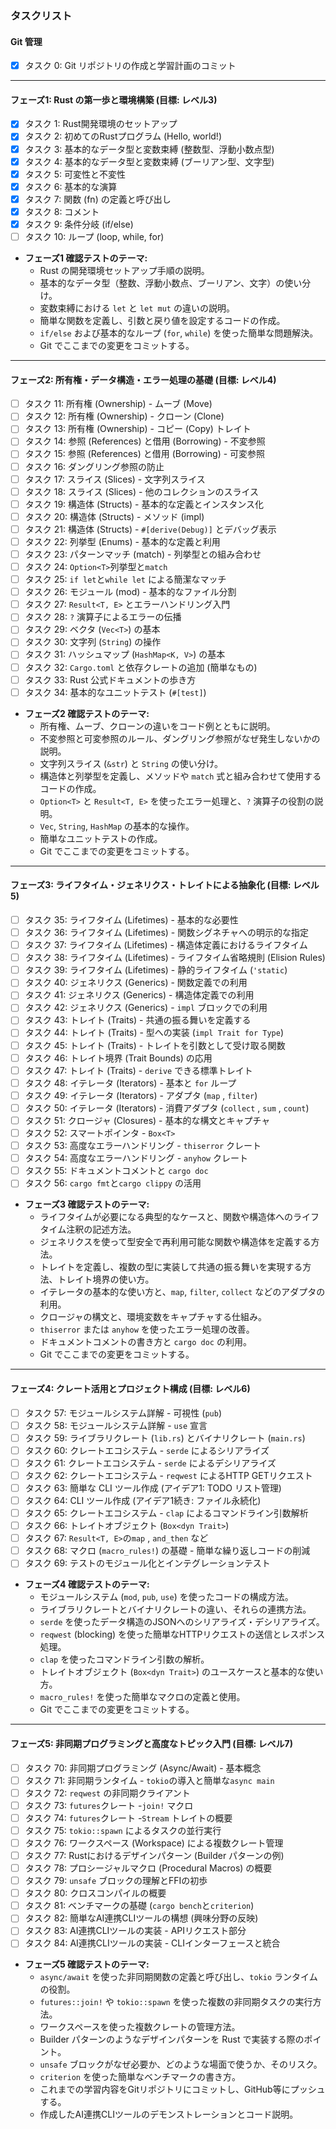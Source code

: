 ### タスクリスト

#### Git 管理

  * [x] タスク 0: Git リポジトリの作成と学習計画のコミット

-----

#### フェーズ1: Rust の第一歩と環境構築 (目標: レベル3)

  * [x] タスク 1: Rust開発環境のセットアップ
  * [x] タスク 2: 初めてのRustプログラム (Hello, world!)
  * [x] タスク 3: 基本的なデータ型と変数束縛 (整数型、浮動小数点型)
  * [x] タスク 4: 基本的なデータ型と変数束縛 (ブーリアン型、文字型)
  * [x] タスク 5: 可変性と不変性
  * [x] タスク 6: 基本的な演算
  * [x] タスク 7: 関数 (fn) の定義と呼び出し
  * [x] タスク 8: コメント
  * [x] タスク 9: 条件分岐 (if/else)
  * [ ] タスク 10: ループ (loop, while, for)
  * **フェーズ1 確認テストのテーマ:**
      * Rust の開発環境セットアップ手順の説明。
      * 基本的なデータ型（整数、浮動小数点、ブーリアン、文字）の使い分け。
      * 変数束縛における `let` と `let mut` の違いの説明。
      * 簡単な関数を定義し、引数と戻り値を設定するコードの作成。
      * `if/else` および基本的なループ (`for`, `while`) を使った簡単な問題解決。
      * Git でここまでの変更をコミットする。

-----

#### フェーズ2: 所有権・データ構造・エラー処理の基礎 (目標: レベル4)

  * [ ] タスク 11: 所有権 (Ownership) - ムーブ (Move)
  * [ ] タスク 12: 所有権 (Ownership) - クローン (Clone)
  * [ ] タスク 13: 所有権 (Ownership) - コピー (Copy) トレイト
  * [ ] タスク 14: 参照 (References) と借用 (Borrowing) - 不変参照
  * [ ] タスク 15: 参照 (References) と借用 (Borrowing) - 可変参照
  * [ ] タスク 16: ダングリング参照の防止
  * [ ] タスク 17: スライス (Slices) - 文字列スライス
  * [ ] タスク 18: スライス (Slices) - 他のコレクションのスライス
  * [ ] タスク 19: 構造体 (Structs) - 基本的な定義とインスタンス化
  * [ ] タスク 20: 構造体 (Structs) - メソッド (impl)
  * [ ] タスク 21: 構造体 (Structs) -  `#[derive(Debug)]`  とデバッグ表示
  * [ ] タスク 22: 列挙型 (Enums) - 基本的な定義と利用
  * [ ] タスク 23: パターンマッチ (match) - 列挙型との組み合わせ
  * [ ] タスク 24:  `Option<T>`列挙型と`match`
  * [ ] タスク 25:  `if let`と`while let`  による簡潔なマッチ
  * [ ] タスク 26: モジュール (mod) - 基本的なファイル分割
  * [ ] タスク 27:  `Result<T, E>`  とエラーハンドリング入門
  * [ ] タスク 28:  `?`  演算子によるエラーの伝播
  * [ ] タスク 29: ベクタ (`Vec<T>`) の基本
  * [ ] タスク 30: 文字列 (`String`) の操作
  * [ ] タスク 31: ハッシュマップ (`HashMap<K, V>`) の基本
  * [ ] タスク 32:  `Cargo.toml`  と依存クレートの追加 (簡単なもの)
  * [ ] タスク 33: Rust 公式ドキュメントの歩き方
  * [ ] タスク 34: 基本的なユニットテスト (`#[test]`)
  * **フェーズ2 確認テストのテーマ:**
      * 所有権、ムーブ、クローンの違いをコード例とともに説明。
      * 不変参照と可変参照のルール、ダングリング参照がなぜ発生しないかの説明。
      * 文字列スライス (`&str`) と `String` の使い分け。
      * 構造体と列挙型を定義し、メソッドや `match` 式と組み合わせて使用するコードの作成。
      * `Option<T>` と `Result<T, E>` を使ったエラー処理と、`?` 演算子の役割の説明。
      * `Vec`, `String`, `HashMap` の基本的な操作。
      * 簡単なユニットテストの作成。
      * Git でここまでの変更をコミットする。

-----

#### フェーズ3: ライフタイム・ジェネリクス・トレイトによる抽象化 (目標: レベル5)

  * [ ] タスク 35: ライフタイム (Lifetimes) - 基本的な必要性
  * [ ] タスク 36: ライフタイム (Lifetimes) - 関数シグネチャへの明示的な指定
  * [ ] タスク 37: ライフタイム (Lifetimes) - 構造体定義におけるライフタイム
  * [ ] タスク 38: ライフタイム (Lifetimes) - ライフタイム省略規則 (Elision Rules)
  * [ ] タスク 39: ライフタイム (Lifetimes) - 静的ライフタイム (`'static`)
  * [ ] タスク 40: ジェネリクス (Generics) - 関数定義での利用
  * [ ] タスク 41: ジェネリクス (Generics) - 構造体定義での利用
  * [ ] タスク 42: ジェネリクス (Generics) -  `impl`  ブロックでの利用
  * [ ] タスク 43: トレイト (Traits) - 共通の振る舞いを定義する
  * [ ] タスク 44: トレイト (Traits) - 型への実装 (`impl Trait for Type`)
  * [ ] タスク 45: トレイト (Traits) - トレイトを引数として受け取る関数
  * [ ] タスク 46: トレイト境界 (Trait Bounds) の応用
  * [ ] タスク 47: トレイト (Traits) -  `derive`  できる標準トレイト
  * [ ] タスク 48: イテレータ (Iterators) - 基本と  `for`  ループ
  * [ ] タスク 49: イテレータ (Iterators) - アダプタ (`map` ,  `filter`)
  * [ ] タスク 50: イテレータ (Iterators) - 消費アダプタ (`collect` ,  `sum` ,  `count`)
  * [ ] タスク 51: クロージャ (Closures) - 基本的な構文とキャプチャ
  * [ ] タスク 52: スマートポインタ -  `Box<T>`
  * [ ] タスク 53: 高度なエラーハンドリング -  `thiserror`  クレート
  * [ ] タスク 54: 高度なエラーハンドリング -  `anyhow`  クレート
  * [ ] タスク 55: ドキュメントコメントと  `cargo doc`
  * [ ] タスク 56:  `cargo fmt`と`cargo clippy`  の活用
  * **フェーズ3 確認テストのテーマ:**
      * ライフタイムが必要になる典型的なケースと、関数や構造体へのライフタイム注釈の記述方法。
      * ジェネリクスを使って型安全で再利用可能な関数や構造体を定義する方法。
      * トレイトを定義し、複数の型に実装して共通の振る舞いを実現する方法、トレイト境界の使い方。
      * イテレータの基本的な使い方と、`map`, `filter`, `collect` などのアダプタの利用。
      * クロージャの構文と、環境変数をキャプチャする仕組み。
      * `thiserror` または `anyhow` を使ったエラー処理の改善。
      * ドキュメントコメントの書き方と `cargo doc` の利用。
      * Git でここまでの変更をコミットする。

-----

#### フェーズ4: クレート活用とプロジェクト構成 (目標: レベル6)

  * [ ] タスク 57: モジュールシステム詳解 - 可視性 (`pub`)
  * [ ] タスク 58: モジュールシステム詳解 -  `use`  宣言
  * [ ] タスク 59: ライブラリクレート (`lib.rs`) とバイナリクレート (`main.rs`)
  * [ ] タスク 60: クレートエコシステム -  `serde`  によるシリアライズ
  * [ ] タスク 61: クレートエコシステム -  `serde`  によるデシリアライズ
  * [ ] タスク 62: クレートエコシステム -  `reqwest`  によるHTTP GETリクエスト
  * [ ] タスク 63: 簡単な CLI ツール作成 (アイデア1: TODO リスト管理)
  * [ ] タスク 64: CLI ツール作成 (アイデア1続き: ファイル永続化)
  * [ ] タスク 65: クレートエコシステム -  `clap`  によるコマンドライン引数解析
  * [ ] タスク 66: トレイトオブジェクト (`Box<dyn Trait>`)
  * [ ] タスク 67:  `Result<T, E>`の`map` ,  `and_then`  など
  * [ ] タスク 68: マクロ (`macro_rules!`) の基礎 - 簡単な繰り返しコードの削減
  * [ ] タスク 69: テストのモジュール化とインテグレーションテスト
  * **フェーズ4 確認テストのテーマ:**
      * モジュールシステム (`mod`, `pub`, `use`) を使ったコードの構成方法。
      * ライブラリクレートとバイナリクレートの違い、それらの連携方法。
      * `serde` を使ったデータ構造のJSONへのシリアライズ・デシリアライズ。
      * `reqwest` (blocking) を使った簡単なHTTPリクエストの送信とレスポンス処理。
      * `clap` を使ったコマンドライン引数の解析。
      * トレイトオブジェクト (`Box<dyn Trait>`) のユースケースと基本的な使い方。
      * `macro_rules!` を使った簡単なマクロの定義と使用。
      * Git でここまでの変更をコミットする。

-----

#### フェーズ5: 非同期プログラミングと高度なトピック入門 (目標: レベル7)

  * [ ] タスク 70: 非同期プログラミング (Async/Await) - 基本概念
  * [ ] タスク 71: 非同期ランタイム -  `tokio`の導入と簡単な`async main`
  * [ ] タスク 72:  `reqwest`  の非同期クライアント
  * [ ] タスク 73:  `futures`クレート -`join!`  マクロ
  * [ ] タスク 74:  `futures`クレート -`Stream`  トレイトの概要
  * [ ] タスク 75:  `tokio::spawn`  によるタスクの並行実行
  * [ ] タスク 76: ワークスペース (Workspace) による複数クレート管理
  * [ ] タスク 77: Rustにおけるデザインパターン (Builder パターンの例)
  * [ ] タスク 78: プロシージャルマクロ (Procedural Macros) の概要
  * [ ] タスク 79:  `unsafe`  ブロックの理解とFFIの初歩
  * [ ] タスク 80: クロスコンパイルの概要
  * [ ] タスク 81: ベンチマークの基礎 (`cargo bench`と`criterion`)
  * [ ] タスク 82: 簡単なAI連携CLIツールの構想 (興味分野の反映)
  * [ ] タスク 83: AI連携CLIツールの実装 - APIリクエスト部分
  * [ ] タスク 84: AI連携CLIツールの実装 - CLIインターフェースと統合
  * **フェーズ5 確認テストのテーマ:**
      * `async/await` を使った非同期関数の定義と呼び出し、`tokio` ランタイムの役割。
      * `futures::join!` や `tokio::spawn` を使った複数の非同期タスクの実行方法。
      * ワークスペースを使った複数クレートの管理方法。
      * Builder パターンのようなデザインパターンを Rust で実装する際のポイント。
      * `unsafe` ブロックがなぜ必要か、どのような場面で使うか、そのリスク。
      * `criterion` を使った簡単なベンチマークの書き方。
      * これまでの学習内容をGitリポジトリにコミットし、GitHub等にプッシュする。
      * 作成したAI連携CLIツールのデモンストレーションとコード説明。
